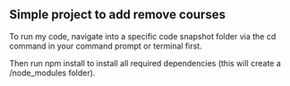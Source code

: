 ## Simple project to add remove courses

To run my code, navigate into a specific code snapshot folder via the cd command in your command prompt or terminal first.

Then run npm install to install all required dependencies (this will create a /node_modules folder).